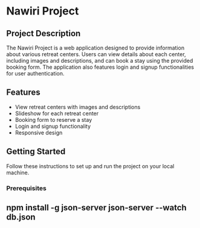# Nawiri Project

## Project Description

The Nawiri Project is a web application designed to provide information about various retreat centers. Users can view details about each center, including images and descriptions, and can book a stay using the provided booking form. The application also features login and signup functionalities for user authentication.

## Features

- View retreat centers with images and descriptions
- Slideshow for each retreat center
- Booking form to reserve a stay
- Login and signup functionality
- Responsive design

## Getting Started

Follow these instructions to set up and run the project on your local machine.

### Prerequisites
npm install -g json-server
json-server --watch db.json
- 

